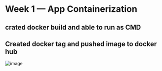 # Week 1 — App Containerization

## crated docker build and able to run as CMD 

## Created docker tag and pushed image to docker hub


![image](https://user-images.githubusercontent.com/1630074/222507530-17d20944-f91c-4c1d-ab7a-27bc3a284cc0.png)
